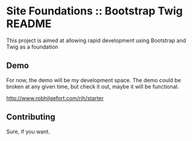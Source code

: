 Site Foundations :: Bootstrap Twig README
========================================

This project is aimed at allowing rapid development using Bootstrap and 
Twig as a foundation

Demo
----

For now, the demo will be my development space. The demo could be broken at any 
given time, but check it out, maybe it will be functional.

http://www.robhilgefort.com/rjh/starter


Contributing
------------

Sure, if you want.